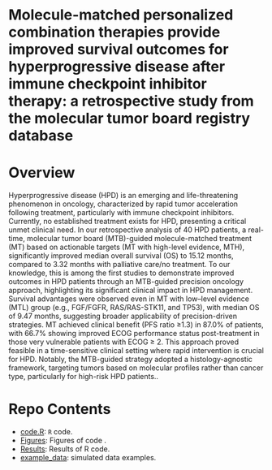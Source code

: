 # Molecule-matched personalized combination therapies provide improved survival outcomes for hyperprogressive disease after immune checkpoint inhibitor therapy: a retrospective study from the molecular tumor board registry database

# Overview

Hyperprogressive disease (HPD) is an emerging and life-threatening phenomenon in oncology, characterized by rapid tumor acceleration following treatment, particularly with immune checkpoint inhibitors. Currently, no established treatment exists for HPD, presenting a critical unmet clinical need. In our retrospective analysis of 40 HPD patients, a real-time, molecular tumor board (MTB)-guided molecule-matched treatment (MT) based on actionable targets (MT with high-level evidence, MTH), significantly improved median overall survival (OS) to 15.12 months, compared to 3.32 months with palliative care/no treatment. To our knowledge, this is among the first studies to demonstrate improved outcomes in HPD patients through an MTB-guided precision oncology approach, highlighting its significant clinical impact in HPD management. Survival advantages were observed even in MT with low–level evidence (MTL) group (e.g., FGF/FGFR, RAS/RAS-STK11, and TP53), with median OS of 9.47 months, suggesting broader applicability of precision-driven strategies. MT achieved clinical benefit (PFS ratio ≥1.3) in 87.0% of patients, with 66.7% showing improved ECOG performance status post-treatment in those very vulnerable patients with ECOG ≥ 2. This approach proved feasible in a time-sensitive clinical setting where rapid intervention is crucial for HPD. Notably, the MTB-guided strategy adopted a histology-agnostic framework, targeting tumors based on molecular profiles rather than cancer type, particularly for high-risk HPD patients..

# Repo Contents

- [code.R](./code.R): `R` code.
- [Figures](./Figures): Figures of code .
- [Results](./Results): Results of R code.
- [example_data](./example_data): simulated data examples.

